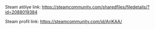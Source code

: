 Steam atölye link: https://steamcommunity.com/sharedfiles/filedetails/?id=2088019384

Steam profil link: https://steamcommunity.com/id/AriKAA/
